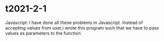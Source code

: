# t2021-2-1

Javascript:
   I have done all these problems in Javascript.
   Instead of accepting values from user,i wrote this program such that we have to pass values as parameters to the function
